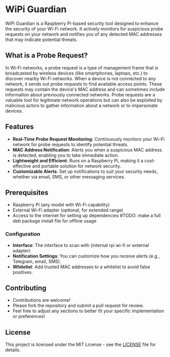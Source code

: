 # WiPi Guardian

WiPi Guardian is a Raspberry Pi-based security tool designed to enhance the security of your Wi-Fi network.
It actively monitors for suspicious probe requests on your network and notifies you of any detected MAC addresses that may indicate potential threats.

## What is a Probe Request?

In Wi-Fi networks, a probe request is a type of management frame that is broadcasted by wireless devices (like smartphones, laptops, etc.) to discover nearby Wi-Fi networks. When a device is not connected to any network, it sends out probe requests to find available access points. These requests may contain the device's MAC address and can sometimes include information about previously connected networks.
Probe requests are a valuable tool for legitimate network operations but can also be exploited by malicious actors to gather information about a network or to impersonate devices.

## Features

- **Real-Time Probe Request Monitoring**: Continuously monitors your Wi-Fi network for probe requests to identify potential threats.
- **MAC Address Notification**: Alerts you when a suspicious MAC address is detected, enabling you to take immediate action.
- **Lightweight and Efficient**: Runs on a Raspberry Pi, making it a cost-effective and portable solution for network security.
- **Customizable Alerts**: Set up notifications to suit your security needs, whether via email, SMS, or other messaging services.

## Prerequisites

- Raspberry Pi (any model with Wi-Fi capability)
- External Wi-Fi adapter (optional, for extended range)
- Access to the internet for setting up dependencies #TODO: make a full deb package install file for offline usage

### Configuration

- **Interface**: The interface to scan with (internal rpi wi-fi or external adapter)
- **Notification Settings**: You can customize how you receive alerts (e.g., Telegram, email, SMS).
- **Whitelist**: Add trusted MAC addresses to a whitelist to avoid false positives.

## Contributing

* Contributions are welcome!
* Please fork the repository and submit a pull request for review.
* Feel free to adjust any sections to better fit your specific implementation or preferences!

## License

This project is licensed under the MIT License - see the [LICENSE](LICENSE) file for details.
